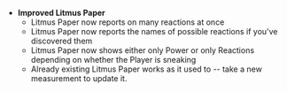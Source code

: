  - **Improved Litmus Paper**
   - Litmus Paper now reports on many reactions at once
   - Litmus Paper now reports the names of possible reactions if you've discovered them
   - Litmus Paper now shows either only Power or only Reactions depending on whether the Player is sneaking
   - Already existing Litmus Paper works as it used to -- take a new measurement to update it.